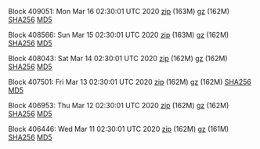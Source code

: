 Block 409051: Mon Mar 16 02:30:01 UTC 2020 [zip](https://files.01coin.io/mainnet/2020-03-16/bootstrap.dat.zip) (163M) [gz](https://files.01coin.io/mainnet/2020-03-16/bootstrap.dat.tar.gz) (162M) [SHA256](https://files.01coin.io/mainnet/2020-03-16/sha256.txt) [MD5](https://files.01coin.io/mainnet/2020-03-16/md5.txt)

Block 408566: Sun Mar 15 02:30:01 UTC 2020 [zip](https://files.01coin.io/mainnet/2020-03-15/bootstrap.dat.zip) (163M) [gz](https://files.01coin.io/mainnet/2020-03-15/bootstrap.dat.tar.gz) (162M) [SHA256](https://files.01coin.io/mainnet/2020-03-15/sha256.txt) [MD5](https://files.01coin.io/mainnet/2020-03-15/md5.txt)

Block 408043: Sat Mar 14 02:30:01 UTC 2020 [zip](https://files.01coin.io/mainnet/2020-03-14/bootstrap.dat.zip) (162M) [gz](https://files.01coin.io/mainnet/2020-03-14/bootstrap.dat.tar.gz) (162M) [SHA256](https://files.01coin.io/mainnet/2020-03-14/sha256.txt) [MD5](https://files.01coin.io/mainnet/2020-03-14/md5.txt)

Block 407501: Fri Mar 13 02:30:01 UTC 2020 [zip](https://files.01coin.io/mainnet/2020-03-13/bootstrap.dat.zip) (162M) [gz](https://files.01coin.io/mainnet/2020-03-13/bootstrap.dat.tar.gz) (162M) [SHA256](https://files.01coin.io/mainnet/2020-03-13/sha256.txt) [MD5](https://files.01coin.io/mainnet/2020-03-13/md5.txt)

Block 406953: Thu Mar 12 02:30:01 UTC 2020 [zip](https://files.01coin.io/mainnet/2020-03-12/bootstrap.dat.zip) (162M) [gz](https://files.01coin.io/mainnet/2020-03-12/bootstrap.dat.tar.gz) (162M) [SHA256](https://files.01coin.io/mainnet/2020-03-12/sha256.txt) [MD5](https://files.01coin.io/mainnet/2020-03-12/md5.txt)

Block 406446: Wed Mar 11 02:30:01 UTC 2020 [zip](https://files.01coin.io/mainnet/2020-03-11/bootstrap.dat.zip) (162M) [gz](https://files.01coin.io/mainnet/2020-03-11/bootstrap.dat.tar.gz) (161M) [SHA256](https://files.01coin.io/mainnet/2020-03-11/sha256.txt) [MD5](https://files.01coin.io/mainnet/2020-03-11/md5.txt)
